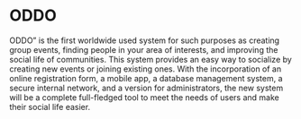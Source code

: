 # ODDO
  ODDO” is the first worldwide used system for such purposes as creating group events,  finding people in your area of interests, and improving the social life of communities. This system provides an easy way to socialize by creating new events or joining existing ones. With the incorporation of an online registration form, a mobile app, a database management system, a secure internal network, and a version for administrators, the new system will be a complete full-fledged tool to meet the needs of users and make their social life easier.
